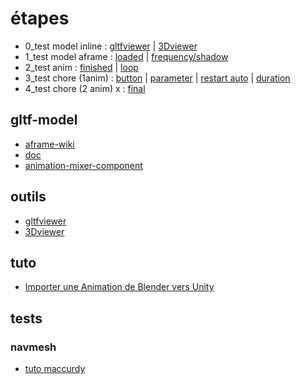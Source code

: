# étapes
* 0_test model inline :  [gltfviewer](https://gltf-viewer.donmccurdy.com/) | 
[3Dviewer](https://3dviewer.net/)
* 1_test model aframe : [loaded](./test_model.html) | [frequency/shadow](./1_test_model_frequency_shadow.html)
* 2_test anim : [finished](./2_test_anim_finie.html) | [loop](./2_test_anim_loop.html)
* 3_test chore (1anim) : [button](./3_test_chore_button.html) | [parameter](./3_test_chore_parameter.html) | [restart auto](./3_test_chore_restart_auto.html) | [duration](./3_test_chore_restart_duration.html)
* 4_test chore (2 anim) x : [final](./4_test_chore_2anims.html)




## gltf-model
* [aframe-wiki](https://aframe.wiki/en/#!pages/gltf.md)
* [doc](https://aframe.io/docs/1.5.0/components/gltf-model.html)
* [animation-mixer-component](https://github.com/c-frame/aframe-extras/tree/master/src/loaders#animation)

## outils
* [gltfviewer](https://gltf-viewer.donmccurdy.com/)
* [3Dviewer](https://3dviewer.net/)




## tuto
* [Importer une Animation de Blender vers Unity](https://www.youtube.com/watch?v=jlPsYdaZbro)

## tests
### navmesh
* [tuto maccurdy](https://www.donmccurdy.com/2017/08/20/creating-a-nav-mesh-for-a-webvr-scene/)
